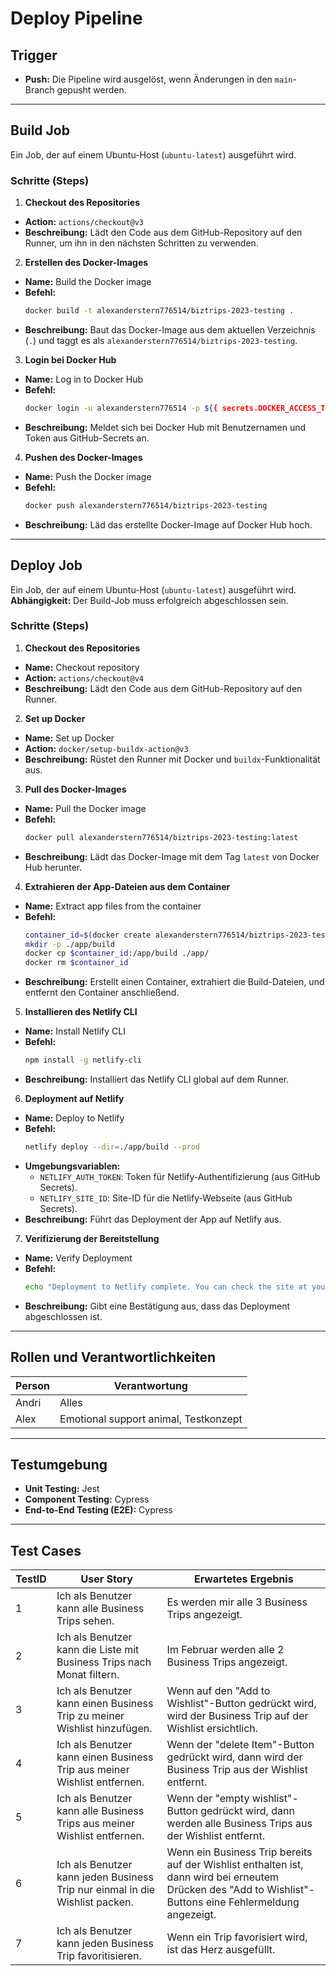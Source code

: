 # Deploy Pipeline
## Trigger
- **Push:** Die Pipeline wird ausgelöst, wenn Änderungen in den `main`-Branch gepusht werden.
---
## Build Job
Ein Job, der auf einem Ubuntu-Host (`ubuntu-latest`) ausgeführt wird.
### Schritte (Steps)
1. **Checkout des Repositories**  
  - **Action:** `actions/checkout@v3`  
  - **Beschreibung:** Lädt den Code aus dem GitHub-Repository auf den Runner, um ihn in den nächsten Schritten zu verwenden.
2. **Erstellen des Docker-Images**  
  - **Name:** Build the Docker image  
  - **Befehl:**  
    ```bash
    docker build -t alexanderstern776514/biztrips-2023-testing .
    ```  
  - **Beschreibung:** Baut das Docker-Image aus dem aktuellen Verzeichnis (`.`) und taggt es als `alexanderstern776514/biztrips-2023-testing`.
3. **Login bei Docker Hub**  
  - **Name:** Log in to Docker Hub  
  - **Befehl:**  
    ```bash
    docker login -u alexanderstern776514 -p ${{ secrets.DOCKER_ACCESS_TOKEN }}
    ```  
  - **Beschreibung:** Meldet sich bei Docker Hub mit Benutzernamen und Token aus GitHub-Secrets an.
4. **Pushen des Docker-Images**  
  - **Name:** Push the Docker image  
  - **Befehl:**  
    ```bash
    docker push alexanderstern776514/biztrips-2023-testing
    ```  
  - **Beschreibung:** Läd das erstellte Docker-Image auf Docker Hub hoch.
---
## Deploy Job
Ein Job, der auf einem Ubuntu-Host (`ubuntu-latest`) ausgeführt wird.  
**Abhängigkeit:** Der Build-Job muss erfolgreich abgeschlossen sein.
### Schritte (Steps)
1. **Checkout des Repositories**  
  - **Name:** Checkout repository  
  - **Action:** `actions/checkout@v4`  
  - **Beschreibung:** Lädt den Code aus dem GitHub-Repository auf den Runner.
2. **Set up Docker**  
  - **Name:** Set up Docker  
  - **Action:** `docker/setup-buildx-action@v3`  
  - **Beschreibung:** Rüstet den Runner mit Docker und `buildx`-Funktionalität aus.
3. **Pull des Docker-Images**  
  - **Name:** Pull the Docker image  
  - **Befehl:**  
    ```bash
    docker pull alexanderstern776514/biztrips-2023-testing:latest
    ```  
  - **Beschreibung:** Lädt das Docker-Image mit dem Tag `latest` von Docker Hub herunter.
4. **Extrahieren der App-Dateien aus dem Container**  
  - **Name:** Extract app files from the container  
  - **Befehl:**  
    ```bash
    container_id=$(docker create alexanderstern776514/biztrips-2023-testing:latest)
    mkdir -p ./app/build
    docker cp $container_id:/app/build ./app/
    docker rm $container_id
    ```  
  - **Beschreibung:** Erstellt einen Container, extrahiert die Build-Dateien, und entfernt den Container anschließend.
5. **Installieren des Netlify CLI**  
  - **Name:** Install Netlify CLI  
  - **Befehl:**  
    ```bash
    npm install -g netlify-cli
    ```  
  - **Beschreibung:** Installiert das Netlify CLI global auf dem Runner.
6. **Deployment auf Netlify**  
  - **Name:** Deploy to Netlify  
  - **Befehl:**  
    ```bash
    netlify deploy --dir=./app/build --prod
    ```  
  - **Umgebungsvariablen:**  
    - `NETLIFY_AUTH_TOKEN`: Token für Netlify-Authentifizierung (aus GitHub Secrets).  
    - `NETLIFY_SITE_ID`: Site-ID für die Netlify-Webseite (aus GitHub Secrets).  
  - **Beschreibung:** Führt das Deployment der App auf Netlify aus.
7. **Verifizierung der Bereitstellung**  
  - **Name:** Verify Deployment  
  - **Befehl:**  
    ```bash
    echo "Deployment to Netlify complete. You can check the site at your Netlify URL."
    ```  
  - **Beschreibung:** Gibt eine Bestätigung aus, dass das Deployment abgeschlossen ist.
---
## Rollen und Verantwortlichkeiten
| **Person** | **Verantwortung**       |
|------------|--------------------------|
| Andri     | Alles         |
| Alex       | Emotional support animal, Testkonzept               |
---
## Testumgebung
- **Unit Testing:** Jest  
- **Component Testing:** Cypress  
- **End-to-End Testing (E2E):** Cypress  
---
## Test Cases 
| **TestID** | **User Story**                                                                 | **Erwartetes Ergebnis**                                                                                                                                 |
|------------|-------------------------------------------------------------------------------|---------------------------------------------------------------------------------------------------------------------------------------------------------|
| 1          | Ich als Benutzer kann alle Business Trips sehen.                              | Es werden mir alle 3 Business Trips angezeigt.                                                                                                          |
| 2          | Ich als Benutzer kann die Liste mit Business Trips nach Monat filtern.        | Im Februar werden alle 2 Business Trips angezeigt.                                                                                                     |
| 3          | Ich als Benutzer kann einen Business Trip zu meiner Wishlist hinzufügen.      | Wenn auf den "Add to Wishlist"-Button gedrückt wird, wird der Business Trip auf der Wishlist ersichtlich.                                              |
| 4          | Ich als Benutzer kann einen Business Trip aus meiner Wishlist entfernen.      | Wenn der "delete Item"-Button gedrückt wird, dann wird der Business Trip aus der Wishlist entfernt.                                                    |
| 5          | Ich als Benutzer kann alle Business Trips aus meiner Wishlist entfernen.      | Wenn der "empty wishlist"-Button gedrückt wird, dann werden alle Business Trips aus der Wishlist entfernt.                                             |
| 6          | Ich als Benutzer kann jeden Business Trip nur einmal in die Wishlist packen.  | Wenn ein Business Trip bereits auf der Wishlist enthalten ist, dann wird bei erneutem Drücken des "Add to Wishlist"-Buttons eine Fehlermeldung angezeigt. |
| 7          | Ich als Benutzer kann jeden Business Trip favoritisieren.                     | Wenn ein Trip favorisiert wird, ist das Herz ausgefüllt.                                                                                               |
